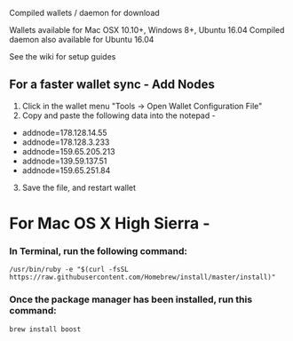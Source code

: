 Compiled wallets / daemon for download

Wallets available for Mac OSX 10.10+, Windows 8+, Ubuntu 16.04
Compiled daemon also available for Ubuntu 16.04

See the wiki for setup guides

## For a faster wallet sync - Add Nodes

1.  Click in the wallet menu "Tools -> Open Wallet Configuration File"
2.  Copy and paste the following data into the notepad -

* addnode=178.128.14.55
* addnode=178.128.3.233
* addnode=159.65.205.213
* addnode=139.59.137.51
* addnode=159.65.251.84

3.  Save the file, and restart wallet

# For Mac OS X High Sierra -

### In Terminal, run the following command:

`/usr/bin/ruby -e "$(curl -fsSL https://raw.githubusercontent.com/Homebrew/install/master/install)"`

### Once the package manager has been installed, run this command: 

`brew install boost`
